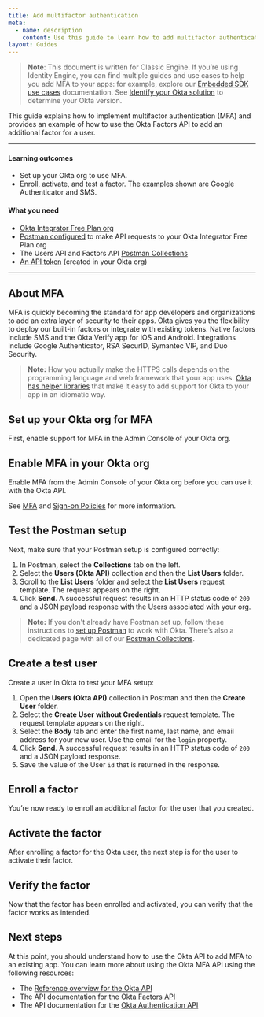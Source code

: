 ```yaml
---
title: Add multifactor authentication
meta:
  - name: description
    content: Use this guide to learn how to add multifactor authentication to your apps and how to deploy our built-in factors or integrate with existing tokens.
layout: Guides
---
```


> **Note**: This document is written for Classic Engine. If you’re using Identity Engine, you can find multiple guides and use cases to help you add MFA to your apps: for example, explore our [Embedded SDK use cases](/docs/guides/oie-embedded-sdk-use-case-basic-sign-in/android/main/) documentation. See [Identify your Okta solution](https://help.okta.com/okta_help.htm?type=oie&id=ext-oie-version) to determine your Okta version.

This guide explains how to implement multifactor authentication (MFA) and provides an example of how to use the Okta Factors API to add an additional factor for a user.

---

#### Learning outcomes

* Set up your Okta org to use MFA.
* Enroll, activate, and test a factor. The examples shown are Google Authenticator and SMS.

#### What you need

* [Okta Integrator Free Plan org](https://developer.okta.com/signup)
* [Postman configured](/docs/reference/rest/) to make API requests to your Okta Integrator Free Plan org
* The Users API and Factors API [Postman Collections](/docs/reference/postman-collections/)
* [An API token](/docs/guides/create-an-api-token/) (created in your Okta org)

---

## About MFA

MFA is quickly becoming the standard for app developers and organizations to add an extra layer of security to their apps. Okta gives you the flexibility to deploy our built-in factors or integrate with existing tokens. Native factors include SMS and the Okta Verify app for iOS and Android. Integrations include Google Authenticator, RSA SecurID, Symantec VIP, and Duo Security.

> **Note:** How you actually make the HTTPS calls depends on the programming language and web framework that your app uses. [Okta has helper libraries](/code/) that make it easy to add support for Okta to your app in an idiomatic way.

## Set up your Okta org for MFA

First, enable support for MFA in the Admin Console of your Okta org.

## Enable MFA in your Okta org

Enable MFA from the Admin Console of your Okta org before you can use it with the Okta API.

<StackSnippet snippet="enablemfa" />

See [MFA](https://help.okta.com/okta_help.htm?id=ext_MFA) and [Sign-on Policies](https://help.okta.com/okta_help.htm?id=Security_Policies) for more information.

## Test the Postman setup

Next, make sure that your Postman setup is configured correctly:

1. In Postman, select the **Collections** tab on the left.
2. Select the **Users (Okta API)** collection and then the **List Users** folder.
3. Scroll to the **List Users** folder and select the **List Users** request template. The request appears on the right.
4. Click **Send**. A successful request results in an HTTP status code of `200` and a JSON payload response with the Users associated with your org.

> **Note:** If you don't already have Postman set up, follow these instructions to [set up Postman](/docs/reference/rest/) to work with Okta. There’s also a dedicated page with all of our [Postman Collections](/docs/reference/postman-collections/).

## Create a test user

Create a user in Okta to test your MFA setup:

1. Open the **Users (Okta API)** collection in Postman and then the **Create User** folder.
1. Select the **Create User without Credentials** request template. The request template appears on the right.
1. Select the **Body** tab and enter the first name, last name, and email address for your new user. Use the email for the `login` property.
1. Click **Send**. A successful request results in an HTTP status code of `200` and a JSON payload response.
1. Save the value of the User `id` that is returned in the response.

## Enroll a factor

You’re now ready to enroll an additional factor for the user that you created.

<StackSnippet snippet="enrollfactor" />

## Activate the factor

After enrolling a factor for the Okta user, the next step is for the user to activate their factor.

<StackSnippet snippet="activatefactor" />

## Verify the factor

Now that the factor has been enrolled and activated, you can verify that the factor works as intended.

<StackSnippet snippet="verifyfactor" />

## Next steps

At this point, you should understand how to use the Okta API to add MFA to an existing app. You can learn more about using the Okta MFA API using the following resources:

* The [Reference overview for the Okta API](https://developer.okta.com/docs/api/)
* The API documentation for the [Okta Factors API](https://developer.okta.com/docs/api/openapi/okta-management/management/tag/UserFactor/)
* The API documentation for the [Okta Authentication API](/docs/reference/api/authn/)
